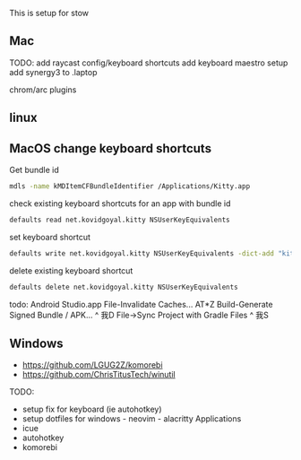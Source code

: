 This is setup for stow

## Mac

TODO:
add raycast config/keyboard shortcuts
add keyboard maestro setup
add synergy3 to .laptop

chrom/arc plugins

## linux

## MacOS change keyboard shortcuts

Get bundle id

```bash
mdls -name kMDItemCFBundleIdentifier /Applications/Kitty.app
```

check existing keyboard shortcuts for an app with bundle id

```bash
defaults read net.kovidgoyal.kitty NSUserKeyEquivalents
```

set keyboard shortcut

```bash
defaults write net.kovidgoyal.kitty NSUserKeyEquivalents -dict-add "kitty Hide kitty" -string "@9"
```

delete existing keyboard shortcut

```bash
defaults delete net.kovidgoyal.kitty NSUserKeyEquivalents
```

todo:
Android Studio.app
File-Invalidate Caches...
AT\*Z
Build-Generate Signed Bundle / APK...
^ 我D
File->Sync Project with Gradle Files
^ 我S

## Windows

- <https://github.com/LGUG2Z/komorebi>
- <https://github.com/ChrisTitusTech/winutil>

TODO:

- setup fix for keyboard (ie autohotkey)
- setup dotfiles for windows - neovim - alacritty
  Applications
- icue
- autohotkey
- komorebi
